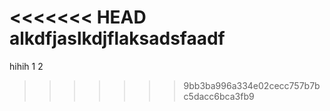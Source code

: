 <<<<<<< HEAD
alkdfjaslkdjflaksadsfaadf
=======
hihih 1  2 
>>>>>>> 9bb3ba996a334e02cecc757b7bc5dacc6bca3fb9
